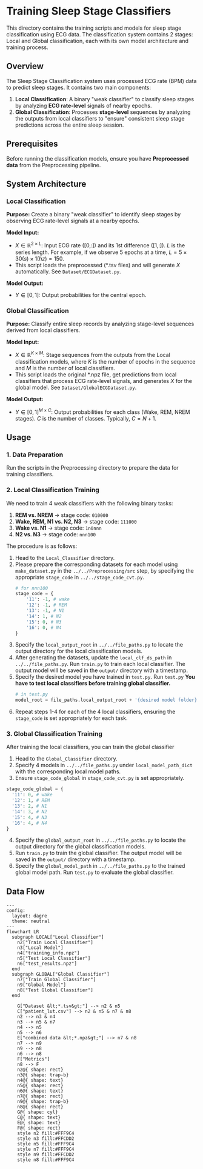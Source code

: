 # Training Sleep Stage Classifiers

This directory contains the training scripts and models for sleep stage classification using ECG data. The classification system contains 2 stages: Local and Global classification, each with its own model architecture and training process.

## Overview

The Sleep Stage Classification system uses processed ECG rate (BPM) data to predict sleep stages. It contains two main components:
1. **Local Classification**: A binary "weak classifier" to classify sleep stages by analyzing **ECG rate-level** signals of nearby epochs.
2. **Global Classification**: Processes **stage-level** sequences by analyzing the outputs from local classifiers to "ensure" consistent sleep stage predictions across the entire sleep session.

## Prerequisites

Before running the classification models, ensure you have **Preprocessed data** from the Preprocessing pipeline.

## System Architecture

### Local Classification

**Purpose:** Create a binary "weak classifier" to identify sleep stages by observing ECG rate-level signals at a nearby epochs.

**Model Input:**
- $X \in \mathbb{R}^{2 \times L}$: Input ECG rate ([0,:]) and its 1st difference ([1,:]). $L$ is the series length. For example, if we observe 5 epochs at a time, $L = 5 \times 30(s) \times 1(hz) = 150$.
- This script loads the preprocessed (*.tsv files) and will generate $X$ automatically. See `Dataset/ECGDataset.py`.

**Model Output:**
- $Y \in [0, 1]$: Output probabilities for the central epoch.

### Global Classification

**Purpose:** Classify entire sleep records by analyzing stage-level sequences derived from local classifiers.

**Model Input:**
- $X \in \mathbb{R}^{K \times M}$: Stage sequences from the outputs from the Local classification models, where $K$ is the number of epochs in the sequence and $M$ is the number of local classifiers.
- This script loads the original *.npz file, get predictions from local classifiers that process ECG rate-level signals, and generates $X$ for the global model. See `Dataset/GlobalECGDataset.py`.

**Model Output:**
- $Y \in [0, 1]^{M \times C}$: Output probabilities for each class (Wake, REM, NREM stages). $C$ is the number of classes. Typically, $C=N+1$.

<!-- ### Ensemble Classification

The system also includes an ensemble classifier that combines predictions from multiple models for improved accuracy.

**Features:**
- Decision tree-based ensemble
- Combines predictions from ResNet, UNet, and ConvTran models
- Improved classification performance

**Directory Structure:**
```
Ensembled_Classifier.py - Implementation of the ensemble classifier
``` -->

## Usage
### 1. Data Preparation
Run the scripts in the Preprocessing directory to prepare the data for training classifiers.

### 2. Local Classification Training
We need to train 4 weak classifiers with the following binary tasks:
  1. **REM vs. NREM** → stage code: `010000`
  2. **Wake, REM, N1 vs. N2, N3** → stage code: `111000`
  3. **Wake vs. N1** → stage code: `1n0nnn`
  4. **N2 vs. N3** → stage code: `nnn100`

The procedure is as follows:
1. Head to the `Local_Classifier` directory.
2. Please prepare the corresponding datasets for each model using `make_dataset.py` in the `../../Preprocessing/src` step, by specifying the appropriate `stage_code` in `../../stage_code_cvt.py`.
    ```python
    # for nnn100
    stage_code = {
        '11': -1, # wake
        '12': -1, # REM
        '13': -1, # N1
        '14': 1, # N2
        '15': 0, # N3
        '16': 0, # N4
    }
    ```
3. Specify the `local_output_root` in `../../file_paths.py` to locate the output directory for the  local classification models.
4. After generating the datasets, update the `local_clf_ds_path` in `../../file_paths.py`. Run `train.py` to train each local classifier. The output model will be saved in the `output/` directory with a timestamp.
5. Specify the desired model you have trained in `test.py`. Run `test.py` **You have to test local classifiers before training global classifier.**
    ```python
    # in test.py
    model_root = file_paths.local_output_root + '{desired model folder}/'
    ```
6. Repeat steps 1-4 for each of the 4 local classifiers, ensuring the `stage_code` is set appropriately for each task.

### 3. Global Classification Training
After training the local classifiers, you can train the global classifier
1. Head to the `Global_Classifier` directory.
2. Specify 4 models in `../../file_paths.py` under `local_model_path_dict` with the corresponding local model paths.
3. Ensure `stage_code_global` in `stage_code_cvt.py` is set appropriately.
  ```python
  stage_code_global = {
    '11': 0, # wake
    '12': 1, # REM
    '13': 2, # N1
    '14': 3, # N2
    '15': 4, # N3
    '16': 4, # N4
  }
  ```
4. Specify the `global_output_root` in `../../file_paths.py` to locate the output directory for the global classification models.
5. Run `train.py` to train the global classifier. The output model will be saved in the `output/` directory with a timestamp.
6. Specify the `global_model_path` in `../../file_paths.py` to the trained global model path. Run `test.py` to evaluate the global classifier.

## Data Flow

```mermaid
---
config:
  layout: dagre
  theme: neutral
---
flowchart LR
  subgraph LOCAL["Local Classifier"]
    n2["Train Local Classifier"]
    n3["Local Model"]
    n4["training_info.npz"]
    n5["Test Local Classifier"]
    n6["test_results.npz"]
  end
  subgraph GLOBAL["Global Classifier"]
    n7["Train Global Classifier"]
    n9["Global Model"]
    n8["Test Global Classifier"]
  end

    G["Dataset &lt;*.tsv&gt;"] --> n2 & n5
    C["patient_lut.csv"] --> n2 & n5 & n7 & n8
    n2 --> n3 & n4
    n3 --> n5 & n7
    n4 --> n5
    n5 --> n6
    E["combined data &lt;*.npz&gt;"] --> n7 & n8
    n7 --> n9
    n9 --> n8
    n6 --> n8
    F["Metrics"]
    n8 --> F
    n2@{ shape: rect}
    n3@{ shape: trap-b}
    n4@{ shape: text}
    n5@{ shape: rect}
    n6@{ shape: text}
    n7@{ shape: rect}
    n9@{ shape: trap-b}
    n8@{ shape: rect}
    G@{ shape: cyl}
    C@{ shape: text}
    E@{ shape: text}
    F@{ shape: rect}
    style n2 fill:#FFF9C4
    style n3 fill:#FFCDD2
    style n5 fill:#FFF9C4
    style n7 fill:#FFF9C4
    style n9 fill:#FFCDD2
    style n8 fill:#FFF9C4

```